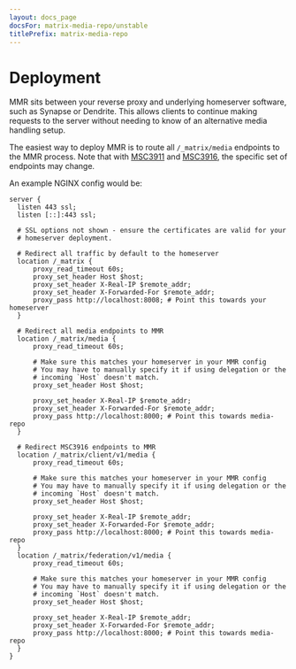 ```yaml
---
layout: docs_page
docsFor: matrix-media-repo/unstable
titlePrefix: matrix-media-repo
---
```


# Deployment

MMR sits between your reverse proxy and underlying homeserver software, such as Synapse or Dendrite.
This allows clients to continue making requests to the server without needing to know of an alternative
media handling setup.

The easiest way to deploy MMR is to route all `/_matrix/media` endpoints to the MMR process. Note that
with [MSC3911](https://github.com/matrix-org/matrix-spec-proposals/pull/3911) and [MSC3916](https://github.com/matrix-org/matrix-spec-proposals/pull/3916),
the specific set of endpoints may change.

An example NGINX config would be:

```
server {
  listen 443 ssl;
  listen [::]:443 ssl;

  # SSL options not shown - ensure the certificates are valid for your
  # homeserver deployment.

  # Redirect all traffic by default to the homeserver
  location /_matrix {
      proxy_read_timeout 60s;
      proxy_set_header Host $host;
      proxy_set_header X-Real-IP $remote_addr;
      proxy_set_header X-Forwarded-For $remote_addr;
      proxy_pass http://localhost:8008; # Point this towards your homeserver
  }

  # Redirect all media endpoints to MMR
  location /_matrix/media {
      proxy_read_timeout 60s;

      # Make sure this matches your homeserver in your MMR config
      # You may have to manually specify it if using delegation or the
      # incoming `Host` doesn't match.
      proxy_set_header Host $host;

      proxy_set_header X-Real-IP $remote_addr;
      proxy_set_header X-Forwarded-For $remote_addr;
      proxy_pass http://localhost:8000; # Point this towards media-repo
  }

  # Redirect MSC3916 endpoints to MMR
  location /_matrix/client/v1/media {
      proxy_read_timeout 60s;

      # Make sure this matches your homeserver in your MMR config
      # You may have to manually specify it if using delegation or the
      # incoming `Host` doesn't match.
      proxy_set_header Host $host;

      proxy_set_header X-Real-IP $remote_addr;
      proxy_set_header X-Forwarded-For $remote_addr;
      proxy_pass http://localhost:8000; # Point this towards media-repo
  }
  location /_matrix/federation/v1/media {
      proxy_read_timeout 60s;

      # Make sure this matches your homeserver in your MMR config
      # You may have to manually specify it if using delegation or the
      # incoming `Host` doesn't match.
      proxy_set_header Host $host;

      proxy_set_header X-Real-IP $remote_addr;
      proxy_set_header X-Forwarded-For $remote_addr;
      proxy_pass http://localhost:8000; # Point this towards media-repo
  }
}
```
